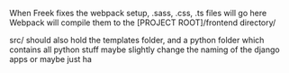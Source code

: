 When Freek fixes the webpack setup, .sass, .css, .ts files will go here
Webpack will compile them to the [PROJECT ROOT]/frontend directory/

src/ should also hold the templates folder, and a python folder which contains all python stuff
maybe slightly change the naming of the django apps
or maybe just ha